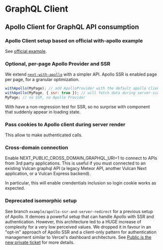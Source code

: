 # GraphQL Client

## Apollo Client for GraphQL API consumption

### Apollo Client setup based on official with-apollo example

See [official example](https://github.com/vercel/next.js/blob/canary/examples/with-apollo).


### Optional, per-page Apollo Provider and SSR

We extend [`next-with-apollo`](https://github.com/lfades/next-with-apollo) with a simpler API. Apollo SSR is enabled page per page, for a granular optimization.

```js
withApollo(MyPage); // add ApolloProvider with the default apollo client, but no SSR
withApollo(MyPage, { ssr: true }); // will fetch data during server-side render automatically
MyPage; // no SSR, no Apollo Provider
```

With have a non-regression test for SSR, so no surprise with component that suddenly appear in loading state.

### Pass cookies to Apollo client during server render

This allow to make authenticated calls.

### Cross-domain connection

Enable NEXT_PUBLIC_CROSS_DOMAIN_GRAPHQL_URI=1 to connect to APIs from 3rd party applications. This is useful if you must connected
to an existing Vulcan graphql API (a legacy Meteor API, another Vulcan Next application, or a Vulcan Express backend).

In particular, this will enable crendentials inclusion so login cookie works as expected.

### Deprecated isomorphic setup

See branch `example/apollo-ssr-and-server-redirect` for a previous setup of Apollo. It demoes a powerful setup that can handle Apollo with SSR and authentication.
However, this architecture led to a HUGE increase of complexity for a very low perceived values.
We dropped it in favour in an "opt-in" approach of Apollo SSR and a client-only pattern for authentication management similar to Vercel's dashboard architecture.
See [Public is the new private ticket](https://github.com/VulcanJS/vulcan-next/issues/71) for more details.